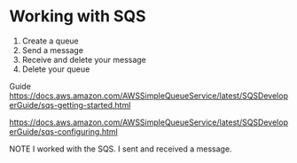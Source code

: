 # Working with SQS


1. Create a queue
2. Send a message
3. Receive and delete your message
4. Delete your queue


Guide
https://docs.aws.amazon.com/AWSSimpleQueueService/latest/SQSDeveloperGuide/sqs-getting-started.html

https://docs.aws.amazon.com/AWSSimpleQueueService/latest/SQSDeveloperGuide/sqs-configuring.html


NOTE
I worked with the SQS. I sent and received a message.